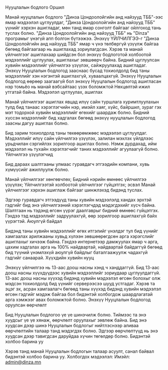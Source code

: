 Нууцлалын бодлого
Оршил

Манай нууцлалын бодлого "Динза Цондоолойгийн анд найзууд ТББ"-ээс ямар мэдээлэл цуглуулдаг, "Динза Цондоолойгийн анд найзууд ТББ" үүнийг хэрхэн ашигладаг, мөн танд ямар сонголт байгааг ойлгоход тань туслах болно. "Динза Цондоолойгийн анд найзууд ТББ" нь "Dinza" програмыг үнэгүй апп болгон бүтээжээ. Энэхүү ҮЙЛЧИЛГЭЭ-г "Динза Цондоолойгийн анд найзууд ТББ" ямар ч үнэ төлбөргүй үзүүлж байгаа бөгөөд байгаагаар нь ашиглахад зориулагдсан. Хэрэв та манай үйлчилгээг ашиглахаар шийдсэн бол энэхүү бодлоготой холбоотой мэдээллийг цуглуулах, ашиглахыг зөвшөөрч байна. Бидний цуглуулсан хувийн мэдээллийг үйлчилгээ үзүүлэх, сайжруулахад ашигладаг. Энэхүү Нууцлалын бодлогод зааснаас бусад тохиолдолд бид таны мэдээллийг хэн нэгэнтэй ашиглахгүй, хуваалцахгүй.
Энэхүү Нууцлалын бодлогод өөрөөр заагаагүй бол энэхүү Нууцлалын бодлогод ашигласан нэр томьёо нь манай вэбсайтаас үзэх боломжтой Нөхцөлтэй ижил утгатай байна.
Мэдээлэл цуглуулах, ашиглах

Манай үйлчилгээг ашиглах явцад илүү сайн туршлага хуримтлуулахын тулд бид танаас хэрэглэгчийн нэр, имэйл хаяг, хүйс, байршил, зураг гэх мэт тодорхой хувийн мэдээллийг өгөхийг шаардаж болно. Бидний хүссэн мэдээллийг бид хадгалах бөгөөд энэхүү нууцлалын бодлогод заасны дагуу ашиглах болно.


Бид зарим тохиолдолд таны төхөөрөмжөөс мэдээлэл цуглуулдаг. Мэдээллийг илүү сайн үйлчилгээ үзүүлэх, залилан мэхлэх үйлдлээс урьдчилан сэргийлэх зорилгоор ашиглах болно. Нэмж дурдахад, ийм мэдээлэл нь тухайн хэрэглэгчийг таних мэдээллийг агуулаагүй болно.
Үйлчилгээ үзүүлэгчид

Бид дараах шалтгааны улмаас гуравдагч этгээдийн компани, хувь хүмүүсийг ажиллуулж болно.

 Манай үйлчилгээг хөнгөвчлөх;
 Бидний нэрийн өмнөөс үйлчилгээ үзүүлэх;
 Үйлчилгээтэй холбоотой үйлчилгээг гүйцэтгэх; эсвэл
 Манай үйлчилгээг хэрхэн ашиглаж байгааг шинжлэхэд бидэнд туслах.

Эдгээр гуравдагч этгээдүүд таны хувийн мэдээлэлд хандах эрхтэй гэдгийг бид энэ үйлчилгээний хэрэглэгчдэд мэдэгдэхийг хүсч байна. Шалтгаан нь тэдэнд өгсөн үүрэг даалгаврыг бидний өмнөөс гүйцэтгэх. Гэхдээ тэд мэдээллийг задруулахгүй, өөр зорилгоор ашиглахгүй байх үүрэгтэй.
Аюулгүй байдал

Бидэнд таны хувийн мэдээллийг өгөх итгэлийг үнэлдэг тул бид үүнийг хамгаалах арилжааны хувьд хүлээн зөвшөөрөгдсөн арга хэрэгслийг ашиглахыг хичээж байна. Гэхдээ интернетээр дамжуулах ямар ч арга, цахим хадгалах арга нь 100% найдвартай, найдвартай байдаггүй бөгөөд бид түүний үнэмлэхүй аюулгүй байдлыг баталгаажуулж чадахгүй гэдгийг санаарай.
Хүүхдийн хувийн нууц

Энэхүү үйлчилгээ нь 13-аас доош насны хэнд ч ханддаггүй. Бид 13-аас доош насны хүүхдүүдээс хувийн мэдээллийг зориудаар цуглуулдаггүй. 13-аас доош насны хүүхэд бидэнд хувийн мэдээлэл өгсөн болохыг олж мэдсэн тохиолдолд бид үүнийг серверээсээ шууд устгадаг. Хэрэв та эцэг эх, асран хамгаалагч бөгөөд таны хүүхэд бидэнд хувийн мэдээлэл өгсөн гэдгийг мэдэж байгаа бол бидэнтэй холбогдож шаардлагатай арга хэмжээг авах боломжтой болно.
Энэхүү Нууцлалын бодлогод оруулсан өөрчлөлт

Бид Нууцлалын бодлогоо үе үе шинэчилж болно. Тиймээс та энэ хуудсыг үе үе хянаж, өөрчлөлт оруулахыг зөвлөж байна. Бид энэ хуудсан дээр шинэ Нууцлалын бодлогыг нийтлэснээр аливаа өөрчлөлтийн талаар танд мэдэгдэх болно. Эдгээр өөрчлөлтүүд нь энэ хуудсан дээр тавигдсан даруйдаа хүчин төгөлдөр болно.
Бидэнтэй холбоо барина уу

Хэрэв танд манай Нууцлалын бодлогын талаар асуулт, санал байвал бидэнтэй холбоо барина уу.
Холбогдох мэдээлэл:
Имэйл: admin@dinza.mn
